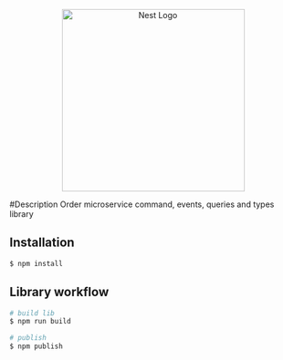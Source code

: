 <p align="center">
  <a href="http://nestjs.com/" target="blank"><img src="https://nestjs.com/img/logo_text.svg" width="320" alt="Nest Logo" /></a>
</p>

#Description
Order microservice command, events, queries and types library

## Installation

```bash
$ npm install
```

## Library workflow

```bash
# build lib
$ npm run build

# publish
$ npm publish

